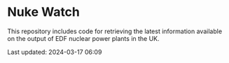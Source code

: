 # Nuke Watch

This repository includes code for retrieving the latest information available on the output of EDF nuclear power plants in the UK.

Last updated: 2024-03-17 06:09